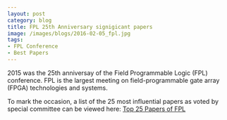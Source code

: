 ```yaml
---
layout: post
category: blog
title: FPL 25th Anniversary signigicant papers
image: /images/blogs/2016-02-05_fpl.jpg
tags:
- FPL Conference
- Best Papers
---
```


2015 was the 25th anniversay of the Field Programmable Logic (FPL) conference.
FPL is the largest meeting on field-programmable gate array (FPGA) technologies and systems.

To mark the occasion, a list of the 25 most influential papers as voted by special committee can be viewed here: [Top 25 Papers of FPL](http://www.fpl2015.org/?page=sig_papers)
